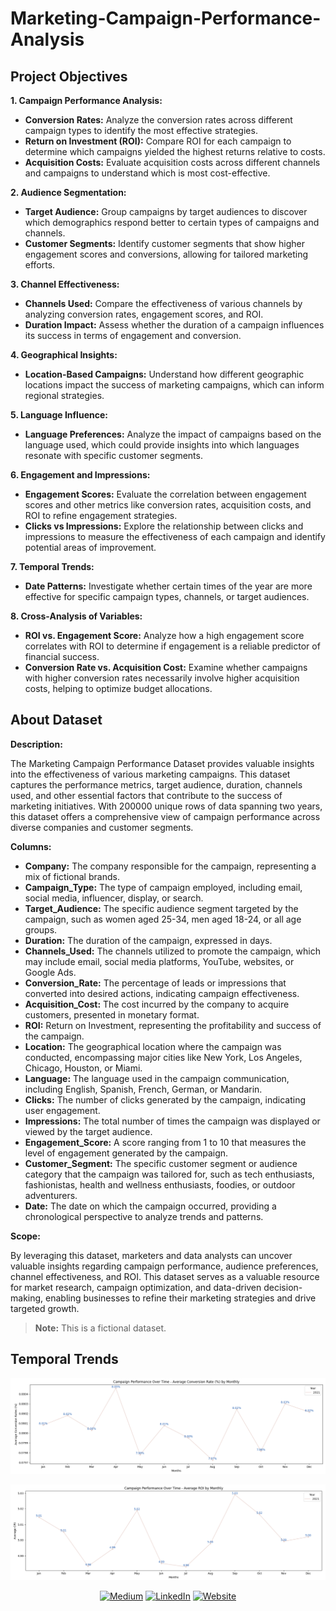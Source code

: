 # Marketing-Campaign-Performance-Analysis

## Project Objectives

**1. Campaign Performance Analysis:**

- **Conversion Rates:** Analyze the conversion rates across different campaign types to identify the most effective strategies.
- **Return on Investment (ROI):** Compare ROI for each campaign to determine which campaigns yielded the highest returns relative to costs.
- **Acquisition Costs:** Evaluate acquisition costs across different channels and campaigns to understand which is most cost-effective.

**2. Audience Segmentation:**

- **Target Audience:** Group campaigns by target audiences to discover which demographics respond better to certain types of campaigns and channels.
- **Customer Segments:** Identify customer segments that show higher engagement scores and conversions, allowing for tailored marketing efforts.

**3. Channel Effectiveness:**

- **Channels Used:** Compare the effectiveness of various channels by analyzing conversion rates, engagement scores, and ROI.
- **Duration Impact:** Assess whether the duration of a campaign influences its success in terms of engagement and conversion.

**4. Geographical Insights:**

- **Location-Based Campaigns:** Understand how different geographic locations impact the success of marketing campaigns, which can inform regional strategies.

**5. Language Influence:**

- **Language Preferences:** Analyze the impact of campaigns based on the language used, which could provide insights into which languages resonate with specific customer segments.

**6. Engagement and Impressions:**

- **Engagement Scores:** Evaluate the correlation between engagement scores and other metrics like conversion rates, acquisition costs, and ROI to refine engagement strategies.
- **Clicks vs Impressions:** Explore the relationship between clicks and impressions to measure the effectiveness of each campaign and identify potential areas of improvement.

**7. Temporal Trends:**

- **Date Patterns:** Investigate whether certain times of the year are more effective for specific campaign types, channels, or target audiences.

**8. Cross-Analysis of Variables:**

- **ROI vs. Engagement Score:** Analyze how a high engagement score correlates with ROI to determine if engagement is a reliable predictor of financial success.
- **Conversion Rate vs. Acquisition Cost:** Examine whether campaigns with higher conversion rates necessarily involve higher acquisition costs, helping to optimize budget allocations.

## About Dataset

**Description:**

The Marketing Campaign Performance Dataset provides valuable insights into the effectiveness of various marketing campaigns. This dataset captures the performance metrics, target audience, duration, channels used, and other essential factors that contribute to the success of marketing initiatives. With 200000 unique rows of data spanning two years, this dataset offers a comprehensive view of campaign performance across diverse companies and customer segments.

**Columns:**
- **Company:** The company responsible for the campaign, representing a mix of fictional brands.
- **Campaign_Type:** The type of campaign employed, including email, social media, influencer, display, or search.
- **Target_Audience:** The specific audience segment targeted by the campaign, such as women aged 25-34, men aged 18-24, or all age groups.
- **Duration:** The duration of the campaign, expressed in days.
- **Channels_Used:** The channels utilized to promote the campaign, which may include email, social media platforms, YouTube, websites, or Google Ads.
- **Conversion_Rate:** The percentage of leads or impressions that converted into desired actions, indicating campaign effectiveness.
- **Acquisition_Cost:** The cost incurred by the company to acquire customers, presented in monetary format.
- **ROI:** Return on Investment, representing the profitability and success of the campaign.
- **Location:** The geographical location where the campaign was conducted, encompassing major cities like New York, Los Angeles, Chicago, Houston, or Miami.
- **Language:** The language used in the campaign communication, including English, Spanish, French, German, or Mandarin.
- **Clicks:** The number of clicks generated by the campaign, indicating user engagement.
- **Impressions:** The total number of times the campaign was displayed or viewed by the target audience.
- **Engagement_Score:** A score ranging from 1 to 10 that measures the level of engagement generated by the campaign.
- **Customer_Segment:** The specific customer segment or audience category that the campaign was tailored for, such as tech enthusiasts, fashionistas, health and wellness enthusiasts, foodies, or outdoor adventurers.
- **Date:** The date on which the campaign occurred, providing a chronological perspective to analyze trends and patterns.

**Scope:**

By leveraging this dataset, marketers and data analysts can uncover valuable insights regarding campaign performance, audience preferences, channel effectiveness, and ROI. This dataset serves as a valuable resource for market research, campaign optimization, and data-driven decision-making, enabling businesses to refine their marketing strategies and drive targeted growth.


> **Note:** This is a fictional dataset.

## Temporal Trends

![img](/images/roi.png)

![img](/images/roi2.png)



<div align="center">

<a href="https://jeevasaravanan.medium.com/">![Medium](https://img.shields.io/badge/Medium-000000?style=for-the-badge&logo=medium&logoColor=white)</a> <a href="https://www.linkedin.com/in/jeeva-saravanan/">![LinkedIn](https://img.shields.io/badge/LinkedIn-0077B5?style=for-the-badge&logo=linkedin&logoColor=white)</a>
[![Website](https://img.shields.io/badge/Website-000000?style=for-the-badge&logo=GoogleChrome&logoColor=white)](https://yourwebsite.com)


</div>

